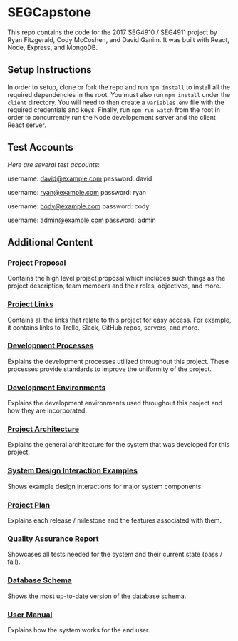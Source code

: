 # SEGCapstone

This repo contains the code for the 2017 SEG4910 / SEG4911 project by Ryan Fitzgerald, Cody McCoshen, and David Ganim. It was built with React, Node, Express, and MongoDB.

## Setup Instructions

In order to setup, clone or fork the repo and run `npm install` to install all the required dependencies in the root. You must also run `npm install` under the `client` directory. You will need to then create a `variables.env` file with the required credentials and keys. Finally, run `npm run watch` from the root in order to concurrently run the Node developement server and the client React server.

## Test Accounts
*Here are several test accounts:*

username: david@example.com
password: david

username: ryan@example.com
password: ryan

username: cody@example.com
password: cody

username: admin@example.com
password: admin

## Additional Content

### [Project Proposal](https://github.com/RyanFitzgerald/SEGCapstone/wiki/Project-Proposal)

Contains the high level project proposal which includes such things as the project description, team members and their roles, objectives, and more.

### [Project Links](https://github.com/RyanFitzgerald/SEGCapstone/wiki/Project-Links)

Contains all the links that relate to this project for easy access. For example, it contains links to Trello, Slack, GitHub repos, servers, and more.

### [Development Processes](https://github.com/RyanFitzgerald/SEGCapstone/wiki/Development-Processes)

Explains the development processes utilized throughout this project. These processes provide standards to improve the uniformity of the project.

### [Development Environments](https://github.com/RyanFitzgerald/SEGCapstone/wiki/Development-Environments)

Explains the development environments used throughout this project and how they are incorporated.

### [Project Architecture](https://github.com/RyanFitzgerald/SEGCapstone/wiki/Project-Architecture)

Explains the general architecture for the system that was developed for this project.

### [System Design Interaction Examples](https://github.com/RyanFitzgerald/SEGCapstone/wiki/System-Design-Interaction-Examples)

Shows example design interactions for major system components.

### [Project Plan](https://github.com/RyanFitzgerald/SEGCapstone/wiki/Project-Plan)

Explains each release / milestone and the features associated with them.

### [Quality Assurance Report](https://github.com/RyanFitzgerald/SEGCapstone/wiki/Quality-Assurance-Report)

Showcases all tests needed for the system and their current state (pass / fail).

### [Database Schema](https://github.com/RyanFitzgerald/SEGCapstone/wiki/Database-Schema)

Shows the most up-to-date version of the database schema.

### [User Manual](https://github.com/RyanFitzgerald/SEGCapstone/wiki/User-Manual)

Explains how the system works for the end user.
